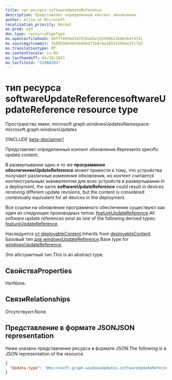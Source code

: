 ```yaml
---
title: тип ресурса softwareUpdateReference
description: Представляет определенный контент обновления.
author: Alice-at-Microsoft
localization_priority: Normal
ms.prod: w10
doc_type: resourcePageType
ms.openlocfilehash: 66f7f895bd3d7556ad5e3d35066236663b474f41
ms.sourcegitcommit: 1b09298649d5606b471b4cbe1055419bbe2fc7e5
ms.translationtype: MT
ms.contentlocale: ru-RU
ms.lasthandoff: 04/28/2021
ms.locfileid: "52068203"
---
```

# <a name="softwareupdatereference-resource-type"></a><span data-ttu-id="67a3d-103">тип ресурса softwareUpdateReference</span><span class="sxs-lookup"><span data-stu-id="67a3d-103">softwareUpdateReference resource type</span></span>

<span data-ttu-id="67a3d-104">Пространство имен: microsoft.graph.windowsUpdates</span><span class="sxs-lookup"><span data-stu-id="67a3d-104">Namespace: microsoft.graph.windowsUpdates</span></span>

[!INCLUDE [beta-disclaimer](../../includes/beta-disclaimer.md)]

<span data-ttu-id="67a3d-105">Представляет определенный контент обновления.</span><span class="sxs-lookup"><span data-stu-id="67a3d-105">Represents specific update content.</span></span>

<span data-ttu-id="67a3d-106">В развертывании одно и то же **программное обеспечениеUpdateReference** может привести к тому, что устройства получают различные изменения обновления, но контент считается контекстуальным эквивалентом для всех устройств в развертывании.</span><span class="sxs-lookup"><span data-stu-id="67a3d-106">In a deployment, the same **softwareUpdateReference** could result in devices receiving different update revisions, but the content is considered contextually equivalent for all devices in the deployment.</span></span>

<span data-ttu-id="67a3d-107">Все ссылки на обновление программного обеспечения существуют как один из следующих производных типов: [featureUpdateReference](../resources/windowsupdates-featureupdatereference.md).</span><span class="sxs-lookup"><span data-stu-id="67a3d-107">All software update references exist as one of the following derived types: [featureUpdateReference](../resources/windowsupdates-featureupdatereference.md).</span></span>

<span data-ttu-id="67a3d-108">Наследуется [от deployableContent](../resources/windowsupdates-deployablecontent.md).</span><span class="sxs-lookup"><span data-stu-id="67a3d-108">Inherits from [deployableContent](../resources/windowsupdates-deployablecontent.md).</span></span> <span data-ttu-id="67a3d-109">Базовый тип [для windowsUpdateReference](../resources/windowsupdates-windowsupdatereference.md).</span><span class="sxs-lookup"><span data-stu-id="67a3d-109">Base type for [windowsUpdateReference](../resources/windowsupdates-windowsupdatereference.md).</span></span>

<span data-ttu-id="67a3d-110">Это абстрактный тип.</span><span class="sxs-lookup"><span data-stu-id="67a3d-110">This is an abstract type.</span></span>

## <a name="properties"></a><span data-ttu-id="67a3d-111">Свойства</span><span class="sxs-lookup"><span data-stu-id="67a3d-111">Properties</span></span>
<span data-ttu-id="67a3d-112">Нет</span><span class="sxs-lookup"><span data-stu-id="67a3d-112">None.</span></span>

## <a name="relationships"></a><span data-ttu-id="67a3d-113">Связи</span><span class="sxs-lookup"><span data-stu-id="67a3d-113">Relationships</span></span>
<span data-ttu-id="67a3d-114">Отсутствуют.</span><span class="sxs-lookup"><span data-stu-id="67a3d-114">None.</span></span>

## <a name="json-representation"></a><span data-ttu-id="67a3d-115">Представление в формате JSON</span><span class="sxs-lookup"><span data-stu-id="67a3d-115">JSON representation</span></span>
<span data-ttu-id="67a3d-116">Ниже указано представление ресурса в формате JSON.</span><span class="sxs-lookup"><span data-stu-id="67a3d-116">The following is a JSON representation of the resource.</span></span>
<!-- {
  "blockType": "resource",
  "@odata.type": "microsoft.graph.windowsUpdates.softwareUpdateReference"
}
-->
``` json
{
  "@odata.type": "#microsoft.graph.windowsUpdates.softwareUpdateReference"
}
```

